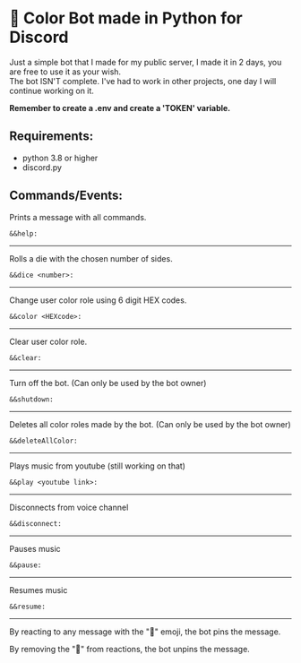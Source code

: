 # 🎨 Color Bot made in Python for Discord

Just a simple bot that I made for my public server, I made it in 2 days, you are free to use it as your wish.   
The bot ISN'T complete. I've had to work in other projects, one day I will continue working on it.

**Remember to create a .env and create a 'TOKEN' variable.**

## Requirements:

 - python 3.8 or higher 
 - discord.py

## Commands/Events:

Prints a message with all commands.

    &&help:
	
---
Rolls a die with the chosen number of sides.

    &&dice <number>:
	
---
Change user color role using 6 digit HEX codes.

    &&color <HEXcode>:
	
---	
Clear user color role.
  
    &&clear:
	
---	
Turn off the bot. (Can only be used by the bot owner)

    &&shutdown:
	
---	
Deletes all color roles made by the bot. (Can only be used by the bot owner)

    &&deleteAllColor:
    	
	
---
Plays music from youtube (still working on that)

    &&play <youtube link>:
	
	
---
Disconnects from voice channel

    &&disconnect:
	
	
---

Pauses music

    &&pause:
	
	
---
Resumes music

    &&resume:

	
---
By reacting to any message with the "📌" emoji, the bot pins the message.

By removing the "📌" from reactions, the bot unpins the message.
